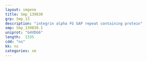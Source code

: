 ```yaml
---
layout: smgene
title: Smp_139830
grp: Smp_13
description: "integrin alpha FG GAP repeat containing protein"
smp: Smp_139830.1
uniprot: "G4VDG6"
length:  1335
cdd: "ns"
kk: ns
categories: sm
---
```

